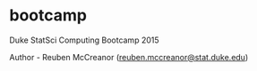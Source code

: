 # bootcamp

Duke StatSci Computing Bootcamp 2015

Author - Reuben McCreanor (reuben.mccreanor@stat.duke.edu)
